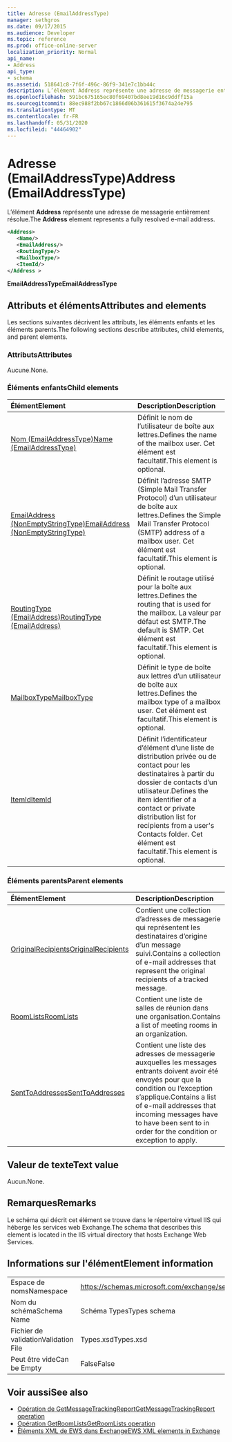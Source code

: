 ```yaml
---
title: Adresse (EmailAddressType)
manager: sethgros
ms.date: 09/17/2015
ms.audience: Developer
ms.topic: reference
ms.prod: office-online-server
localization_priority: Normal
api_name:
- Address
api_type:
- schema
ms.assetid: 518641c8-7f6f-496c-86f9-341e7c1bb44c
description: L’élément Address représente une adresse de messagerie entièrement résolue.
ms.openlocfilehash: 591bc675165ec80f69407bd8ee19d16c9ddff15a
ms.sourcegitcommit: 88ec988f2bb67c1866d06b361615f3674a24e795
ms.translationtype: MT
ms.contentlocale: fr-FR
ms.lasthandoff: 05/31/2020
ms.locfileid: "44464902"
---
```

# <a name="address-emailaddresstype"></a><span data-ttu-id="e7783-103">Adresse (EmailAddressType)</span><span class="sxs-lookup"><span data-stu-id="e7783-103">Address (EmailAddressType)</span></span>

<span data-ttu-id="e7783-104">L’élément **Address** représente une adresse de messagerie entièrement résolue.</span><span class="sxs-lookup"><span data-stu-id="e7783-104">The **Address** element represents a fully resolved e-mail address.</span></span> 
  
```XML
<Address>
   <Name/>
   <EmailAddress/>
   <RoutingType/>
   <MailboxType/>
   <ItemId/>
</Address >
```

 <span data-ttu-id="e7783-105">**EmailAddressType**</span><span class="sxs-lookup"><span data-stu-id="e7783-105">**EmailAddressType**</span></span>
## <a name="attributes-and-elements"></a><span data-ttu-id="e7783-106">Attributs et éléments</span><span class="sxs-lookup"><span data-stu-id="e7783-106">Attributes and elements</span></span>

<span data-ttu-id="e7783-107">Les sections suivantes décrivent les attributs, les éléments enfants et les éléments parents.</span><span class="sxs-lookup"><span data-stu-id="e7783-107">The following sections describe attributes, child elements, and parent elements.</span></span>
  
### <a name="attributes"></a><span data-ttu-id="e7783-108">Attributs</span><span class="sxs-lookup"><span data-stu-id="e7783-108">Attributes</span></span>

<span data-ttu-id="e7783-109">Aucune.</span><span class="sxs-lookup"><span data-stu-id="e7783-109">None.</span></span>
  
### <a name="child-elements"></a><span data-ttu-id="e7783-110">Éléments enfants</span><span class="sxs-lookup"><span data-stu-id="e7783-110">Child elements</span></span>

|<span data-ttu-id="e7783-111">**Élément**</span><span class="sxs-lookup"><span data-stu-id="e7783-111">**Element**</span></span>|<span data-ttu-id="e7783-112">**Description**</span><span class="sxs-lookup"><span data-stu-id="e7783-112">**Description**</span></span>|
|:-----|:-----|
|[<span data-ttu-id="e7783-113">Nom (EmailAddressType)</span><span class="sxs-lookup"><span data-stu-id="e7783-113">Name (EmailAddressType)</span></span>](name-emailaddresstype.md) <br/> |<span data-ttu-id="e7783-114">Définit le nom de l’utilisateur de boîte aux lettres.</span><span class="sxs-lookup"><span data-stu-id="e7783-114">Defines the name of the mailbox user.</span></span> <span data-ttu-id="e7783-115">Cet élément est facultatif.</span><span class="sxs-lookup"><span data-stu-id="e7783-115">This element is optional.</span></span>  <br/> |
|[<span data-ttu-id="e7783-116">EmailAddress (NonEmptyStringType)</span><span class="sxs-lookup"><span data-stu-id="e7783-116">EmailAddress (NonEmptyStringType)</span></span>](emailaddress-nonemptystringtype.md) <br/> |<span data-ttu-id="e7783-117">Définit l’adresse SMTP (Simple Mail Transfer Protocol) d’un utilisateur de boîte aux lettres.</span><span class="sxs-lookup"><span data-stu-id="e7783-117">Defines the Simple Mail Transfer Protocol (SMTP) address of a mailbox user.</span></span> <span data-ttu-id="e7783-118">Cet élément est facultatif.</span><span class="sxs-lookup"><span data-stu-id="e7783-118">This element is optional.</span></span>  <br/> |
|[<span data-ttu-id="e7783-119">RoutingType (EmailAddress)</span><span class="sxs-lookup"><span data-stu-id="e7783-119">RoutingType (EmailAddress)</span></span>](routingtype-emailaddress.md) <br/> |<span data-ttu-id="e7783-120">Définit le routage utilisé pour la boîte aux lettres.</span><span class="sxs-lookup"><span data-stu-id="e7783-120">Defines the routing that is used for the mailbox.</span></span> <span data-ttu-id="e7783-121">La valeur par défaut est SMTP.</span><span class="sxs-lookup"><span data-stu-id="e7783-121">The default is SMTP.</span></span> <span data-ttu-id="e7783-122">Cet élément est facultatif.</span><span class="sxs-lookup"><span data-stu-id="e7783-122">This element is optional.</span></span>  <br/> |
|[<span data-ttu-id="e7783-123">MailboxType</span><span class="sxs-lookup"><span data-stu-id="e7783-123">MailboxType</span></span>](mailboxtype.md) <br/> |<span data-ttu-id="e7783-124">Définit le type de boîte aux lettres d’un utilisateur de boîte aux lettres.</span><span class="sxs-lookup"><span data-stu-id="e7783-124">Defines the mailbox type of a mailbox user.</span></span> <span data-ttu-id="e7783-125">Cet élément est facultatif.</span><span class="sxs-lookup"><span data-stu-id="e7783-125">This element is optional.</span></span>  <br/> |
|[<span data-ttu-id="e7783-126">ItemId</span><span class="sxs-lookup"><span data-stu-id="e7783-126">ItemId</span></span>](itemid.md) <br/> |<span data-ttu-id="e7783-127">Définit l’identificateur d’élément d’une liste de distribution privée ou de contact pour les destinataires à partir du dossier de contacts d’un utilisateur.</span><span class="sxs-lookup"><span data-stu-id="e7783-127">Defines the item identifier of a contact or private distribution list for recipients from a user's Contacts folder.</span></span> <span data-ttu-id="e7783-128">Cet élément est facultatif.</span><span class="sxs-lookup"><span data-stu-id="e7783-128">This element is optional.</span></span>  <br/> |
   
### <a name="parent-elements"></a><span data-ttu-id="e7783-129">Éléments parents</span><span class="sxs-lookup"><span data-stu-id="e7783-129">Parent elements</span></span>

|<span data-ttu-id="e7783-130">**Élément**</span><span class="sxs-lookup"><span data-stu-id="e7783-130">**Element**</span></span>|<span data-ttu-id="e7783-131">**Description**</span><span class="sxs-lookup"><span data-stu-id="e7783-131">**Description**</span></span>|
|:-----|:-----|
|[<span data-ttu-id="e7783-132">OriginalRecipients</span><span class="sxs-lookup"><span data-stu-id="e7783-132">OriginalRecipients</span></span>](originalrecipients.md) <br/> |<span data-ttu-id="e7783-133">Contient une collection d’adresses de messagerie qui représentent les destinataires d’origine d’un message suivi.</span><span class="sxs-lookup"><span data-stu-id="e7783-133">Contains a collection of e-mail addresses that represent the original recipients of a tracked message.</span></span>  <br/> |
|[<span data-ttu-id="e7783-134">RoomLists</span><span class="sxs-lookup"><span data-stu-id="e7783-134">RoomLists</span></span>](roomlists.md) <br/> |<span data-ttu-id="e7783-135">Contient une liste de salles de réunion dans une organisation.</span><span class="sxs-lookup"><span data-stu-id="e7783-135">Contains a list of meeting rooms in an organization.</span></span>  <br/> |
|[<span data-ttu-id="e7783-136">SentToAddresses</span><span class="sxs-lookup"><span data-stu-id="e7783-136">SentToAddresses</span></span>](senttoaddresses.md) <br/> |<span data-ttu-id="e7783-137">Contient une liste des adresses de messagerie auxquelles les messages entrants doivent avoir été envoyés pour que la condition ou l’exception s’applique.</span><span class="sxs-lookup"><span data-stu-id="e7783-137">Contains a list of e-mail addresses that incoming messages have to have been sent to in order for the condition or exception to apply.</span></span>  <br/> |
   
## <a name="text-value"></a><span data-ttu-id="e7783-138">Valeur de texte</span><span class="sxs-lookup"><span data-stu-id="e7783-138">Text value</span></span>

<span data-ttu-id="e7783-139">Aucun.</span><span class="sxs-lookup"><span data-stu-id="e7783-139">None.</span></span>
  
## <a name="remarks"></a><span data-ttu-id="e7783-140">Remarques</span><span class="sxs-lookup"><span data-stu-id="e7783-140">Remarks</span></span>

<span data-ttu-id="e7783-141">Le schéma qui décrit cet élément se trouve dans le répertoire virtuel IIS qui héberge les services web Exchange.</span><span class="sxs-lookup"><span data-stu-id="e7783-141">The schema that describes this element is located in the IIS virtual directory that hosts Exchange Web Services.</span></span>
  
## <a name="element-information"></a><span data-ttu-id="e7783-142">Informations sur l'élément</span><span class="sxs-lookup"><span data-stu-id="e7783-142">Element information</span></span>

|||
|:-----|:-----|
|<span data-ttu-id="e7783-143">Espace de noms</span><span class="sxs-lookup"><span data-stu-id="e7783-143">Namespace</span></span>  <br/> |https://schemas.microsoft.com/exchange/services/2006/types  <br/> |
|<span data-ttu-id="e7783-144">Nom du schéma</span><span class="sxs-lookup"><span data-stu-id="e7783-144">Schema Name</span></span>  <br/> |<span data-ttu-id="e7783-145">Schéma Types</span><span class="sxs-lookup"><span data-stu-id="e7783-145">Types schema</span></span>  <br/> |
|<span data-ttu-id="e7783-146">Fichier de validation</span><span class="sxs-lookup"><span data-stu-id="e7783-146">Validation File</span></span>  <br/> |<span data-ttu-id="e7783-147">Types.xsd</span><span class="sxs-lookup"><span data-stu-id="e7783-147">Types.xsd</span></span>  <br/> |
|<span data-ttu-id="e7783-148">Peut être vide</span><span class="sxs-lookup"><span data-stu-id="e7783-148">Can be Empty</span></span>  <br/> |<span data-ttu-id="e7783-149">False</span><span class="sxs-lookup"><span data-stu-id="e7783-149">False</span></span>  <br/> |
   
## <a name="see-also"></a><span data-ttu-id="e7783-150">Voir aussi</span><span class="sxs-lookup"><span data-stu-id="e7783-150">See also</span></span>

- [<span data-ttu-id="e7783-151">Opération de GetMessageTrackingReport</span><span class="sxs-lookup"><span data-stu-id="e7783-151">GetMessageTrackingReport operation</span></span>](getmessagetrackingreport-operation.md) 
- [<span data-ttu-id="e7783-152">Opération GetRoomLists</span><span class="sxs-lookup"><span data-stu-id="e7783-152">GetRoomLists operation</span></span>](getroomlists-operation.md)
- [<span data-ttu-id="e7783-153">Éléments XML de EWS dans Exchange</span><span class="sxs-lookup"><span data-stu-id="e7783-153">EWS XML elements in Exchange</span></span>](ews-xml-elements-in-exchange.md)

